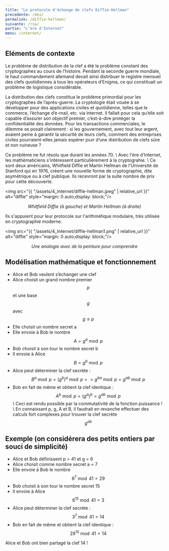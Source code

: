 ```yaml
---
title: "Le protocole d'échange de clefs Diffie-Hellman"
precedente: /des/
permalink: /diffie-hellman/
suivante: /rsa/
partie: "L'ère d'Internet"
menu: /internet/
---
```


## Eléments de contexte

Le problème de distribution de la clef a été le problème constant des cryptographes au cours de l’histoire. Pendant la seconde guerre mondiale, le haut commandement allemand devait ainsi distribuer le registre mensuel des clefs quotidiennes à tous les opérateurs d’Enigma, ce qui constituait un problème de logistique considérable.

La distribution des clefs constitua le problème primordial pour les cryptographes de l’après-guerre. La cryptologie était vouée à se développer pour des applications civiles et quotidienne, telles que le commerce, l’échange d’e-mail, etc. via internet. Il fallait pour cela qu’elle soit capable d’assurer son objectif premier, c’est-à-dire protéger la confidentialité des données. Pour les transactions commerciales, le dilemme se posait clairement : si les gouvernement, avec tout leur argent, avaient peine à garantir la sécurité de leurs clefs, comment des entreprises civiles pourraient-elles jamais espérer jouir d’une distribution de clefs sûre et non ruineuse ?

Ce problème ne fut résolu que durant les années 70. \\ 
Avec l'ère d'Internet, les mathématiciens s'intéressent particulièrement à la cryptograhie. \\
Ce sont deux américains, Whitfield Diffie et Martin Hellman de l'Université de Stanford qui en 1976, créent une nouvelle forme de cryptographie, dite asymétrique ou à clef publique. Ils recevront par la suite nombre de prix pour cette découverte.

<img src="{{ "/assets/4_Internet/diffie-hellman.jpeg" | relative_url }}" alt="diffie" style="margin: 0 auto;display: block;"/>
<p align="center"> <em> Whitfield Diffie (à gauche) et Martin Hellman (à droite) </em> </p>

Ils s'appuient pour leur protocole sur l'arithmétique modulaire, très utilisée en cryptographie moderne.

<img src="{{ "/assets/4_Internet/diffie-hellman1.png" | relative_url }}" alt="diffie" style="margin: 0 auto;display: block;"/>
<p align="center"> <em> Une analogie avec de la peinture pour comprendre </em> </p>

## Modélisation mathématique et fonctionnement

* Alice et Bob veulent s’échanger une clef
* Alice choisit un grand nombre premier $$ p $$ et une base $$ g $$ avec $$ g \leq p $$
* Elle choisit un nombre secret a
* Elle envoie à Bob le nombre $$ A = g^a \bmod p $$
* Bob choisit à son tour le nombre secret b
* Il envoie à Alice $$ B = g^b \bmod p $$
* Alice peut déterminer la clef secrète : $$ B^a \bmod p = (g^b)^a \bmod p = = g^{ba} \bmod p = g^{ab} \bmod p $$
* Bob en fait de même et obtient la clef identique : $$ A^b \bmod p = (g^a)^b = g^{ab} \bmod p $$ \\
Ceci est rendu possible par la commutativité de la fonction puissance ! \\
En connaissant p, g, A et B, il faudrait en revanche effectuer des calculs fort complexes pour trouver la clef secrète $$ g^{ab} $$

## Exemple (on considérera des petits entiers par souci de simplicité)

* Alice et Bob définissent p = 41 et g = 6
* Alice choisit comme nombre secret a = 7
* Elle envoie à Bob le nombre $$ 6^7 \bmod 41 = 29 $$
* Bob choisit à son tour le nombre secret 15
* Il envoie à Alice $$ 6^{15} \bmod 41 = 3 $$
* Alice peut déterminer la clef secrète : $$ 3^7 \bmod 41 = 14 $$
* Bob en fait de même et obtient la clef identique : $$ 29^{15} \bmod 41 = 14 $$

Alice et Bob ont bien partagé la clef 14 !

